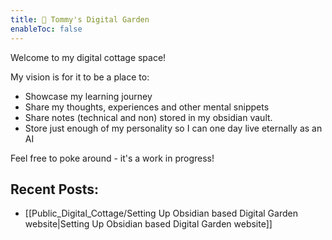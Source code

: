 ```yaml
---
title: 👋 Tommy's Digital Garden
enableToc: false
---
```


Welcome to my digital cottage space!

My vision is for it to be a place to:
- Showcase my learning journey
- Share my thoughts, experiences and other mental snippets
- Share notes (technical and non) stored in my obsidian vault. 
- Store just enough of my personality so I can one day live eternally as an AI 

Feel free to poke around - it's a work in progress! 


##  Recent Posts: 
- [[Public_Digital_Cottage/Setting Up Obsidian based Digital Garden website|Setting Up Obsidian based Digital Garden website]]
